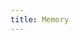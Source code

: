 ```yaml
---
title: Memory
---
```


<!-- 
basic idea; take rohypnol, forget everything.

instead of sedatives and anasthetics, use memory erasure.

workers in the future are given memory erasure drugs to forget the work they did.
- classified work
- access to private information (doctors?)
- sex work
- 


the point. did it happen if you don't remember it?
 -->